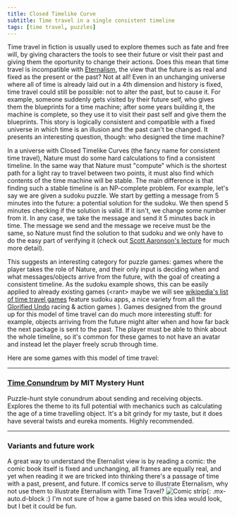 ```yaml
---
title: Closed Timelike Curve
subtitle: Time travel in a single consistent timeline
tags: [time travel, puzzles]
---
```


Time travel in fiction is usually used to explore themes such as fate and free will, by giving characters the tools to see their future 
or visit their past and giving them the oportunity to change their actions. Does this mean that time travel is incompatible with [Eternalism](https://en.wikipedia.org/wiki/Eternalism_(philosophy_of_time)),
the view that the future is as real and fixed as the present or the past? Not at all! Even in an unchanging universe where all of time is already
laid out in a 4th dimension and history is fixed, time travel could still be possible: not to alter the past, but to cause it. For example, someone
suddenly gets visited by their future self, who gives them the blueprints for a time machine; after some years building it, the machine is complete,
so they use it to visit their past self and give them the blueprints. This story is logically consistent and compatible with a fixed universe in which
time is an illusion and the past can't be changed. It presents an interesting question, though: who designed the time machine?

In a universe with Closed Timelike Curves (the fancy name for consistent time travel),
Nature must do some hard calculations to find a consistent timeline. In the same way that Nature must "compute" which is the shortest path for a light
ray to travel between two points, it must also find which contents of the time machine will be stable. The main difference is that finding such a stable
timeline is an NP-complete problem. For example, let's say we are given a sudoku puzzle. We start by getting a message from 5 minutes into the future:
a potential solution for the sudoku. We then spend 5 minutes checking if the solution is valid. If it isn't, we change some number from it.
In any case, we take the message and send it 5 minutes back in time. The message we send and the message we receive must be the same, so Nature must
find the solution to that sudoku and we only have to do the easy part of verifying it (check out 
[Scott Aaronson's lecture](https://www.scottaaronson.com/democritus/lec19.html) for much more detail).

This suggests an interesting category for puzzle games: games where the player takes the role of Nature, and their only input is deciding when and what
messages/objects arrive from the future, with the goal of creating a consistent timeline. As the sudoku example shows, this can be easily applied to
already existing games (&lt;rant> maybe we will see [wikipedia's list of time travel games](https://en.wikipedia.org/wiki/List_of_games_containing_time_travel)
feature sudoku apps, a nice variety from all the [Glorified Undo](/time-genres/glorified-undo) racing & action games </rant>). Games designed from the
ground up for this model of time travel can do much more interesting stuff: for example, objects arriving from the future might alter when and how far
back the next package is sent to the past. The player must be able to think about the whole timeline, so it's common for these games to not have an
avatar and instead let the player freely scrub through time.

Here are some games with this model of time travel:

-----

### [Time Conundrum](https://puzzles.mit.edu/2013/coinheist.com/get_smart/time_conundrum/) by MIT Mystery Hunt

Puzzle-hunt style conundrum about sending and receiving objects. Explores the theme to its full potential with mechanics such as 
calculating the age of a time travelling object. It's a bit grindy for my taste, but it does have several twists and eureka moments.
Highly recommended.

-----


### Variants and future work

A great way to understand the Eternalist view is by reading a comic: the comic book itself is fixed and unchanging, all frames are equally
real, and yet when reading it we are tricked into thinking there's a passage of time with a past, present, and future. If comics serve to
illustrate Eternalism, why not use them to illustrate Eternalism with Time Travel?
![Comic strip](https://pbs.twimg.com/media/Ddqm4hpV4AEfoQZ?format=jpg&name=900x900){: .mx-auto.d-block :}
I'm not sure of how a game based on this idea would look, but I bet it could be fun.